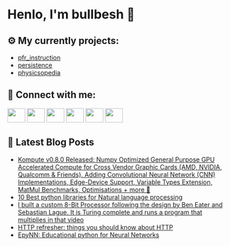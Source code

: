 # Henlo, I'm bullbesh 👋

## ⚙️ My currently projects:
- [pfr_instruction](https://github.com/bullbesh/pfr_instruction)
- [persistence](https://github.com/bullbesh/persistence)
- [physicsopedia](https://github.com/bullbesh/physicsopedia)

## 🔎 Connect with me:
[<img height="32" width="40" src="https://cdn.jsdelivr.net/npm/simple-icons@v5/icons/telegram.svg" />](https://t.me/bullbesh)
[<img height="32" width="40" src="https://cdn.jsdelivr.net/npm/simple-icons@v5/icons/vk.svg" />](https://vk.com/bullbesh)
[<img height="32" width="40" src="https://cdn.jsdelivr.net/npm/simple-icons@v5/icons/twitter.svg" />](https://twitter.com/bullbesh1)
[<img height="32" width="40" src="https://cdn.jsdelivr.net/npm/simple-icons@v5/icons/instagram.svg" />](https://www.instagram.com/bullbesh)
[<img height="32" width="40" src="https://cdn.jsdelivr.net/npm/simple-icons@v5/icons/reddit.svg" />](https://www.reddit.com/user/bullbesh)
[<img height="32" width="40" src="https://cdn.jsdelivr.net/npm/simple-icons@v5/icons/youtube.svg" />](https://www.youtube.com/channel/UCtfjRs6uzgq5mfm8S06WTcg)

## 📕 Latest Blog Posts
<!-- BLOG-POST-LIST:START -->
- [Kompute v0.8.0 Released: Numpy Optimized General Purpose GPU Accelerated Compute for Cross Vendor Graphic Cards (AMD, NVIDIA, Qualcomm & Friends). Adding Convolutional Neural Network (CNN) Implementations, Edge-Device Support, Variable Types Extension, MatMul Benchmarks, Optimisations + more 🚀](https://www.reddit.com/r/Python/comments/pqn8w0/kompute_v080_released_numpy_optimized_general/)
- [10 Best python libraries for Natural language processing](https://www.reddit.com/r/Python/comments/pqmggv/10_best_python_libraries_for_natural_language/)
- [I built a custom 8-Bit Processor following the design by Ben Eater and Sebastian Lague. It is Turing complete and runs a program that multiplies in that video](https://www.reddit.com/r/Python/comments/pqkxdd/i_built_a_custom_8bit_processor_following_the/)
- [HTTP refresher: things you should know about HTTP](https://www.reddit.com/r/Python/comments/pqk9di/http_refresher_things_you_should_know_about_http/)
- [EpyNN: Educational python for Neural Networks](https://www.reddit.com/r/Python/comments/pqk0wd/epynn_educational_python_for_neural_networks/)
<!-- BLOG-POST-LIST:END -->
